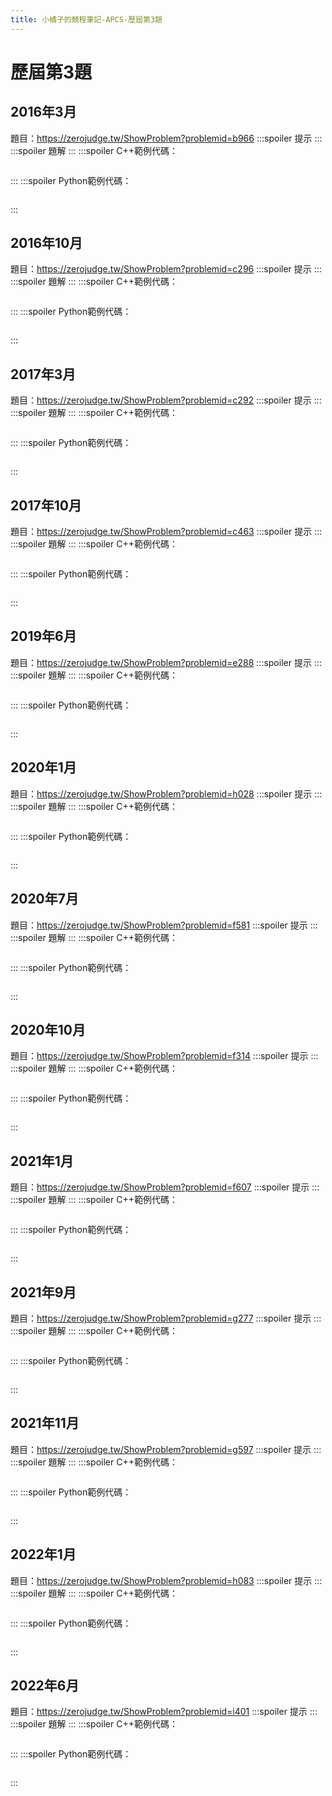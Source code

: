 ```yaml
---
title: 小橘子的競程筆記-APCS-歷屆第3題
---
```


# 歷屆第3題
## 2016年3月
題目：https://zerojudge.tw/ShowProblem?problemid=b966
:::spoiler 提示
:::
:::spoiler 題解
:::
:::spoiler C++範例代碼：
```cpp
```
:::
:::spoiler Python範例代碼：
```py
```
:::
## 2016年10月
題目：https://zerojudge.tw/ShowProblem?problemid=c296
:::spoiler 提示
:::
:::spoiler 題解
:::
:::spoiler C++範例代碼：
```cpp
```
:::
:::spoiler Python範例代碼：
```py
```
:::
## 2017年3月
題目：https://zerojudge.tw/ShowProblem?problemid=c292
:::spoiler 提示
:::
:::spoiler 題解
:::
:::spoiler C++範例代碼：
```cpp
```
:::
:::spoiler Python範例代碼：
```py
```
:::
## 2017年10月
題目：https://zerojudge.tw/ShowProblem?problemid=c463
:::spoiler 提示
:::
:::spoiler 題解
:::
:::spoiler C++範例代碼：
```cpp
```
:::
:::spoiler Python範例代碼：
```py
```
:::
## 2019年6月
題目：https://zerojudge.tw/ShowProblem?problemid=e288
:::spoiler 提示
:::
:::spoiler 題解
:::
:::spoiler C++範例代碼：
```cpp
```
:::
:::spoiler Python範例代碼：
```py
```
:::
## 2020年1月
題目：https://zerojudge.tw/ShowProblem?problemid=h028
:::spoiler 提示
:::
:::spoiler 題解
:::
:::spoiler C++範例代碼：
```cpp
```
:::
:::spoiler Python範例代碼：
```py
```
:::
## 2020年7月
題目：https://zerojudge.tw/ShowProblem?problemid=f581
:::spoiler 提示
:::
:::spoiler 題解
:::
:::spoiler C++範例代碼：
```cpp
```
:::
:::spoiler Python範例代碼：
```py
```
:::
## 2020年10月
題目：https://zerojudge.tw/ShowProblem?problemid=f314
:::spoiler 提示
:::
:::spoiler 題解
:::
:::spoiler C++範例代碼：
```cpp
```
:::
:::spoiler Python範例代碼：
```py
```
:::
## 2021年1月
題目：https://zerojudge.tw/ShowProblem?problemid=f607
:::spoiler 提示
:::
:::spoiler 題解
:::
:::spoiler C++範例代碼：
```cpp
```
:::
:::spoiler Python範例代碼：
```py
```
:::
## 2021年9月
題目：https://zerojudge.tw/ShowProblem?problemid=g277
:::spoiler 提示
:::
:::spoiler 題解
:::
:::spoiler C++範例代碼：
```cpp
```
:::
:::spoiler Python範例代碼：
```py
```
:::
## 2021年11月
題目：https://zerojudge.tw/ShowProblem?problemid=g597
:::spoiler 提示
:::
:::spoiler 題解
:::
:::spoiler C++範例代碼：
```cpp
```
:::
:::spoiler Python範例代碼：
```py
```
:::
## 2022年1月
題目：https://zerojudge.tw/ShowProblem?problemid=h083
:::spoiler 提示
:::
:::spoiler 題解
:::
:::spoiler C++範例代碼：
```cpp
```
:::
:::spoiler Python範例代碼：
```py
```
:::
## 2022年6月
題目：https://zerojudge.tw/ShowProblem?problemid=i401
:::spoiler 提示
:::
:::spoiler 題解
:::
:::spoiler C++範例代碼：
```cpp
```
:::
:::spoiler Python範例代碼：
```py
```
:::